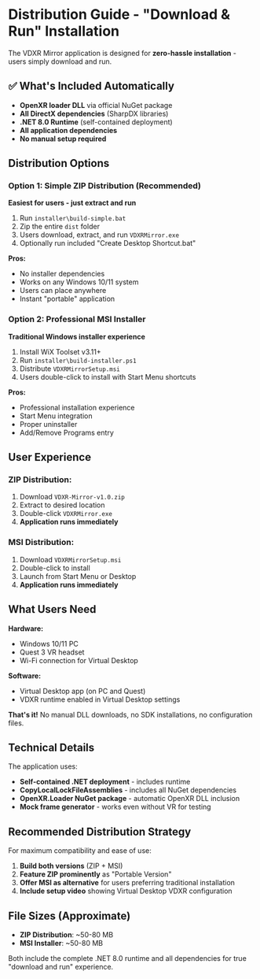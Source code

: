 # Distribution Guide - "Download & Run" Installation

The VDXR Mirror application is designed for **zero-hassle installation** - users simply download and run.

## ✅ What's Included Automatically

- **OpenXR loader DLL** via official NuGet package
- **All DirectX dependencies** (SharpDX libraries)
- **.NET 8.0 Runtime** (self-contained deployment)
- **All application dependencies** 
- **No manual setup required**

## Distribution Options

### Option 1: Simple ZIP Distribution (Recommended)
**Easiest for users - just extract and run**

1. Run `installer\build-simple.bat`
2. Zip the entire `dist` folder
3. Users download, extract, and run `VDXRMirror.exe`
4. Optionally run included "Create Desktop Shortcut.bat"

**Pros:**
- No installer dependencies
- Works on any Windows 10/11 system
- Users can place anywhere
- Instant "portable" application

### Option 2: Professional MSI Installer
**Traditional Windows installer experience**

1. Install WiX Toolset v3.11+
2. Run `installer\build-installer.ps1`
3. Distribute `VDXRMirrorSetup.msi`
4. Users double-click to install with Start Menu shortcuts

**Pros:**
- Professional installation experience
- Start Menu integration
- Proper uninstaller
- Add/Remove Programs entry

## User Experience

### ZIP Distribution:
1. Download `VDXR-Mirror-v1.0.zip`
2. Extract to desired location
3. Double-click `VDXRMirror.exe` 
4. **Application runs immediately**

### MSI Distribution:
1. Download `VDXRMirrorSetup.msi`
2. Double-click to install
3. Launch from Start Menu or Desktop
4. **Application runs immediately**

## What Users Need

**Hardware:**
- Windows 10/11 PC
- Quest 3 VR headset
- Wi-Fi connection for Virtual Desktop

**Software:**
- Virtual Desktop app (on PC and Quest)
- VDXR runtime enabled in Virtual Desktop settings

**That's it!** No manual DLL downloads, no SDK installations, no configuration files.

## Technical Details

The application uses:
- **Self-contained .NET deployment** - includes runtime
- **CopyLocalLockFileAssemblies** - includes all NuGet dependencies
- **OpenXR.Loader NuGet package** - automatic OpenXR DLL inclusion
- **Mock frame generator** - works even without VR for testing

## Recommended Distribution Strategy

For maximum compatibility and ease of use:

1. **Build both versions** (ZIP + MSI)
2. **Feature ZIP prominently** as "Portable Version"
3. **Offer MSI as alternative** for users preferring traditional installation
4. **Include setup video** showing Virtual Desktop VDXR configuration

## File Sizes (Approximate)

- **ZIP Distribution**: ~50-80 MB
- **MSI Installer**: ~50-80 MB

Both include the complete .NET 8.0 runtime and all dependencies for true "download and run" experience.